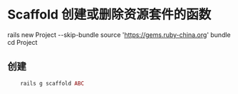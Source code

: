 # Scaffold 创建或删除资源套件的函数

rails new Project --skip-bundle
source 'https://gems.ruby-china.org'
bundle
cd Project


## 创建
```ruby
	rails g scaffold ABC
```